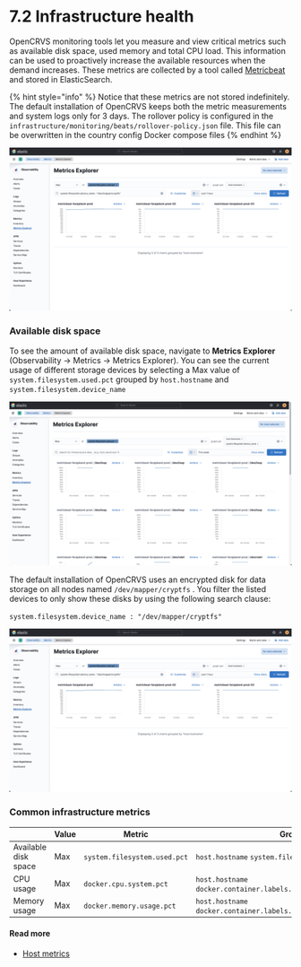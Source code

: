 # 7.2 Infrastructure health

OpenCRVS monitoring tools let you measure and view critical metrics such as available disk space, used memory and total CPU load. This information can be used to proactively increase the available resources when the demand increases. These metrics are collected by a tool called [Metricbeat](https://www.elastic.co/beats/metricbeat) and stored in ElasticSearch.&#x20;

{% hint style="info" %}
Notice that these metrics are not stored indefinitely. The default installation of OpenCRVS keeps both the metric measurements and system logs only for 3 days. The rollover policy is configured in the `infrastructure/monitoring/beats/rollover-policy.json` file. This file can be overwritten in the country config Docker compose files&#x20;
{% endhint %}

![](<../../.gitbook/assets/image (7).png>)

### Available disk space

To see the amount of available disk space, navigate to **Metrics Explorer** (Observability -> Metrics -> Metrics Explorer). You can see the current usage of different storage devices by selecting a Max value of `system.filesystem.used.pct` grouped by `host.hostname` and `system.filesystem.device_name`&#x20;

![](<../../.gitbook/assets/image (3).png>)

The default installation of OpenCRVS uses an encrypted disk for data storage on all nodes named `/dev/mapper/cryptfs` . You filter the listed devices to only show these disks by using the following search clause:

`system.filesystem.device_name : "/dev/mapper/cryptfs"`

![](<../../.gitbook/assets/image (5).png>)



### Common infrastructure metrics

|                      | Value | Metric                       | Grouped by                                                            | Filtered by                                             |
| -------------------- | ----- | ---------------------------- | --------------------------------------------------------------------- | ------------------------------------------------------- |
| Available disk space | Max   | `system.filesystem.used.pct` | `host.hostname`  `system.filesystem.device_name`                      | `system.filesystem.device_name : "/dev/mapper/cryptfs"` |
| CPU usage            | Max   | `docker.cpu.system.pct`      | `host.hostname docker.container.labels.com_docker_swarm_service_name` |                                                         |
| Memory usage         | Max   | `docker.memory.usage.pct`    | `host.hostname docker.container.labels.com_docker_swarm_service_name` |                                                         |

####

#### Read more

* [Host metrics](https://www.elastic.co/guide/en/observability/master/host-metrics.html)
